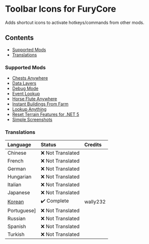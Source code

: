 ﻿# Toolbar Icons for FuryCore

Adds shortcut icons to activate hotkeys/commands from other mods.

## Contents

* [Supported Mods](#supported-mods)
* [Translations](#translations)

### Supported Mods

* [Chests Anywhere](https://www.nexusmods.com/stardewvalley/mods/518)
* [Data Layers](https://www.nexusmods.com/stardewvalley/mods/1691)
* [Debug Mode](https://www.nexusmods.com/stardewvalley/mods/679)
* [Event Lookup](https://www.nexusmods.com/stardewvalley/mods/8505)
* [Horse Flute Anywhere](https://www.nexusmods.com/stardewvalley/mods/7500)
* [Instant Buildings From Farm](https://www.nexusmods.com/stardewvalley/mods/2070)
* [Lookup Anything](https://www.nexusmods.com/stardewvalley/mods/541)
* [Reset Terrain Features for .NET 5](https://www.nexusmods.com/stardewvalley/mods/9350)
* [Simple Screenshots](https://www.nexusmods.com/stardewvalley/mods/10178)

### Translations

| Language                                                           | Status            | Credits  |
|:-------------------------------------------------------------------|:------------------|:---------|
| Chinese                                                            | ❌️ Not Translated |          |
| French                                                             | ❌️ Not Translated |          |
| German                                                             | ❌️ Not Translated |          |
| Hungarian                                                          | ❌️ Not Translated |          |
| Italian                                                            | ❌️ Not Translated |          |
| Japanese                                                           | ❌️ Not Translated |          |
| [Korean](%5BCP%5D%20Toolbar%20Icons%20for%20FuryCore/i18n/ko.json) | ✔️ Complete       | wally232 |
| Portuguese]                                                        | ❌️ Not Translated |          |
| Russian                                                            | ❌️ Not Translated |          |
| Spanish                                                            | ❌️ Not Translated |          |
| Turkish                                                            | ❌️ Not Translated |          |